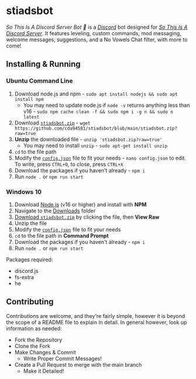 # stiadsbot
*So This Is A Discord Server Bot 👀* is a [*Discord*](https://discord.com) bot designed for [*So This Is A Discord Server*](https://discord.gg/byxaSZr). It features leveling, custom commands, mod messaging, welcome messages, suggestions, and a No Vowels Chat filter, with more to come!

## Installing & Running
### Ubuntu Command Line
1. Download node.js and npm - `sudo apt install nodejs && sudo apt install npm`
	- You may need to update node.js if `node -v` returns anything less than v16 - `sudo npm cache clean -f && sudo npm i -g n && sudo n latest`
2. Download [`stiadsbot.zip`](./stiadsbot.zip) - `wget https://github.com/cda94581/stiadsbot/blob/main/stiadsbot.zip?raw=true`
3. **Unzip** the downloaded file - `unzip 'stiadsbot.zip?raw=true'`
	- You may need to install `unzip` - `sudo apt-get install unzip`
4. `cd` to the file path
5. Modify the [`config.json`](config.json) file to fit your needs - `nano config.json` to edit. To write, press `CTRL+O`, to close, press `CTRL+X`
6. Download the packages if you haven't already - `npm i`
7. Run `node .` or `npm run start`

### Windows 10
1. Download [Node.js](https://nodejs.org/) (v16 or higher) and install with **NPM**
2. Navigate to the [Downloads](../Downloads) folder
3. [Download `stiadsbot.zip`](./stiadsbot.zip?raw=true) by clicking the file, then **View Raw**
4. Unzip the file
5. Modify the [`config.json`](config.json) file to fit your needs
6. `cd` to the file path in **Command Prompt**
7. Download the packages if you haven't already - `npm i`
8. Run `node .` or `npm run start`

Packages required:
- discord.js
- fs-extra
- he

## Contributing
Contributions are welcome, and they're fairly simple, however it is beyond the scope of a README file to explain in detail. In general however, look up information as needed:
- Fork the Repository
- Clone the Fork
- Make Changes & Commit
	- Write Proper Commit Messages!
- Create a Pull Request to merge with the main branch
	- Make it Detailed!
